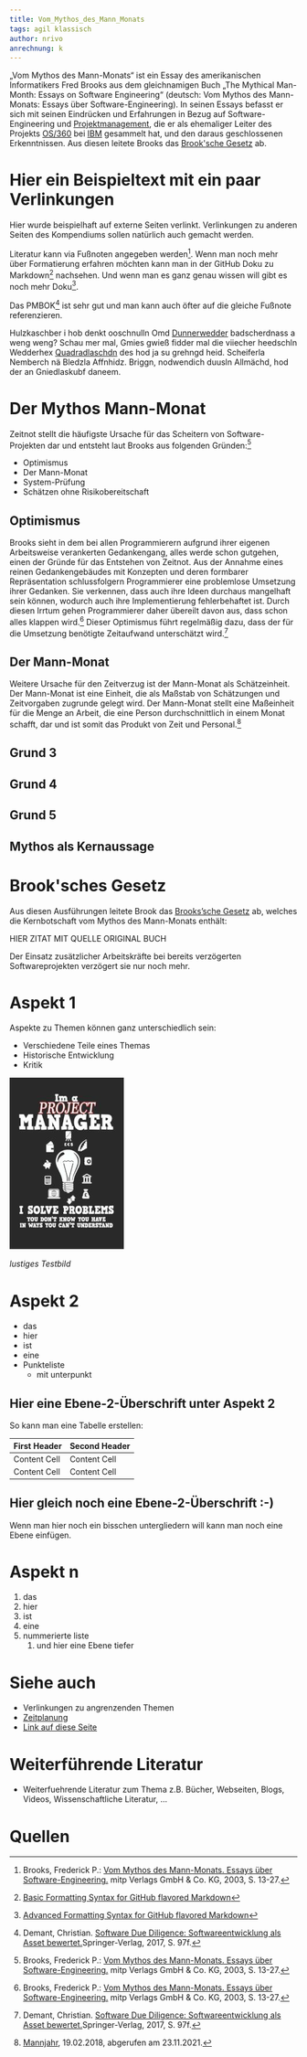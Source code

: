 ```yaml
---
title: Vom_Mythos_des_Mann_Monats
tags: agil klassisch
author: nrivo
anrechnung: k
---
```



„Vom Mythos des Mann-Monats“ ist ein Essay des amerikanischen Informatikers Fred Brooks aus dem gleichnamigen Buch „The Mythical Man-Month: Essays on Software Engineering“ (deutsch: Vom Mythos des Mann-Monats: Essays über Software-Engineering). In seinen Essays befasst er sich mit seinen Eindrücken und Erfahrungen in Bezug auf Software-Engineering und [Projektmanagement](Projektmanagement.md), die er als ehemaliger Leiter des Projekts [OS/360](https://de.wikipedia.org/wiki/OS/360) bei [IBM](https://de.wikipedia.org/wiki/IBM) gesammelt hat, und den daraus geschlossenen Erkenntnissen. Aus diesen leitete Brooks das [Brook'sche Gesetz](https://de.wikipedia.org/wiki/Anti-Pattern#Brooks.E2.80.99sches_Gesetz) ab.

# Hier ein Beispieltext mit ein paar Verlinkungen

Hier wurde beispielhaft auf externe Seiten verlinkt. Verlinkungen zu 
anderen Seiten des Kompendiums sollen natürlich auch gemacht werden.

Literatur kann via Fußnoten angegeben werden[^1]. 
Wenn man noch mehr über Formatierung erfahren möchten kann man in der GitHub Doku zu Markdown[^4] nachsehen. 
Und wenn man es ganz genau wissen will gibt es noch mehr Doku[^5]. 

Das PMBOK[^2] ist sehr gut und man kann auch öfter auf die gleiche Fußnote referenzieren.
 
Hulzkaschber i hob denkt ooschnulln 
Omd [Dunnerwedder](https://de.wiktionary.org/wiki/Donnerwetter) badscherdnass a weng weng? 
Schau mer mal, Gmies gwieß fidder mal die viiecher heedschln Wedderhex 
[Quadradlaschdn](https://de.wiktionary.org/wiki/Quadratlatschen) des hod ja su grehngd heid. 
Scheiferla Nemberch nä Bledzla Affnhidz. Briggn, nodwendich duusln Allmächd, hod der an 
Gniedlaskubf daneem. 


# Der Mythos Mann-Monat
Zeitnot stellt die häufigste Ursache für das Scheitern von Software-Projekten dar und entsteht laut Brooks aus folgenden Gründen:[^1]
* Optimismus
* Der Mann-Monat
* System-Prüfung
* Schätzen ohne Risikobereitschaft

## Optimismus
Brooks sieht in dem bei allen Programmierern aufgrund ihrer eigenen Arbeitsweise verankerten Gedankengang, alles werde schon gutgehen, einen der Gründe für das Entstehen von Zeitnot. Aus der Annahme eines reinen Gedankengebäudes mit Konzepten und deren formbarer Repräsentation schlussfolgern Programmierer eine problemlose Umsetzung ihrer Gedanken. Sie verkennen, dass auch ihre Ideen durchaus mangelhaft sein können, wodurch auch ihre Implementierung fehlerbehaftet ist. Durch diesen Irrtum gehen Programmierer daher übereilt davon aus, dass schon alles klappen wird.[^1] Dieser Optimismus führt regelmäßig dazu, dass der für die Umsetzung benötigte Zeitaufwand unterschätzt wird.[^2]

## Der Mann-Monat
Weitere Ursache für den Zeitverzug ist der Mann-Monat als Schätzeinheit. Der Mann-Monat ist eine Einheit, die als Maßstab von Schätzungen und Zeitvorgaben zugrunde gelegt wird. Der Mann-Monat stellt eine Maßeinheit für die Menge an Arbeit, die eine Person durchschnittlich in einem Monat schafft, dar und ist somit das Produkt von Zeit und Personal.[^3] 

## Grund 3
## Grund 4
## Grund 5 
## Mythos als Kernaussage

# Brook'sches Gesetz
Aus diesen Ausführungen leitete Brook das [Brooks’sche Gesetz](https://de.wikipedia.org/wiki/Anti-Pattern#Brooks.E2.80.99sches_Gesetz) ab, welches die Kernbotschaft vom Mythos des Mann-Monats enthält:

HIER ZITAT MIT QUELLE ORIGINAL BUCH

Der Einsatz zusätzlicher Arbeitskräfte bei bereits verzögerten Softwareprojekten verzögert sie nur noch mehr.

# Aspekt 1

Aspekte zu Themen können ganz unterschiedlich sein:

* Verschiedene Teile eines Themas 
* Historische Entwicklung
* Kritik 

![Beispielabbildung](Vom_Mythos_des_Mann_Monats/test-file.jpg)

*lustiges Testbild*

# Aspekt 2

* das
* hier 
* ist
* eine 
* Punkteliste
  - mit unterpunkt

## Hier eine Ebene-2-Überschrift unter Aspekt 2

So kann man eine Tabelle erstellen:

| First Header  | Second Header |
| ------------- | ------------- |
| Content Cell  | Content Cell  |
| Content Cell  | Content Cell  |

## Hier gleich noch eine Ebene-2-Überschrift :-)

Wenn man hier noch ein bisschen untergliedern will kann man noch eine Ebene einfügen.

# Aspekt n

1. das
2. hier 
4. ist 
4. eine
7. nummerierte liste
   1. und hier eine Ebene tiefer

# Siehe auch

* Verlinkungen zu angrenzenden Themen
* [Zeitplanung](Zeitplanung.md)
* [Link auf diese Seite](Vom_Mythos_des_Mann_Monats.md)

# Weiterführende Literatur

* Weiterfuehrende Literatur zum Thema z.B. Bücher, Webseiten, Blogs, Videos, Wissenschaftliche Literatur, ...

# Quellen

[^1]: Brooks, Frederick P.: [Vom Mythos des Mann-Monats. Essays über Software-Engineering.](https://books.google.de/books?hl=de&lr=&id=-dSU0IxvfzMC&oi=fnd&pg=PA3&dq=mythos+von+mann+monats&ots=ekrC7IHjO5&sig=I7Jhh12LZFxYNlzPyxFBclx86Y8&redir_esc=y#v=onepage&q&f=false) mitp Verlags GmbH & Co. KG, 2003, S. 13-27.

[^2]: Demant, Christian. [Software Due Diligence: Softwareentwicklung als Asset bewertet.](https://link.springer.com/book/10.1007/978-3-662-53062-7)Springer-Verlag, 2017, S. 97f.

[^3]: [Mannjahr](https://wirtschaftslexikon.gabler.de/definition/mannjahr-39390/version-262799), 19.02.2018, abgerufen am 23.11.2021.

[^4]: [Basic Formatting Syntax for GitHub flavored Markdown](https://docs.github.com/en/github/writing-on-github/getting-started-with-writing-and-formatting-on-github/basic-writing-and-formatting-syntax)

[^5]: [Advanced Formatting Syntax for GitHub flavored Markdown](https://docs.github.com/en/github/writing-on-github/working-with-advanced-formatting/organizing-information-with-tables)



